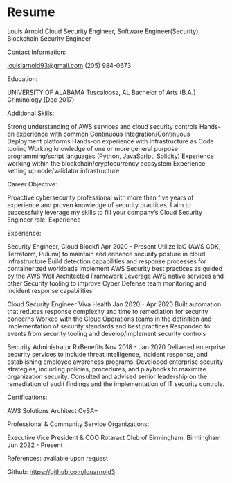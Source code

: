 # Resume

Louis Arnold
Cloud Security Engineer, Software Engineer(Security), Blockchain Security Engineer

Contact Information:

louislarnold93@gmail.com
(205) 984-0673 

Education:
 
UNIVERSITY OF ALABAMA
Tuscaloosa, AL
Bachelor of Arts (B.A.) Criminology (Dec 2017)

Additional Skills:

Strong understanding of AWS services and cloud security controls 
Hands-on experience with common Continuous Integration/Continuous Deployment platforms
Hands-on experience with Infrastructure as Code tooling
Working knowledge of one or more general purpose programming/script languages (Python, JavaScript, Solidity)
Experience working within the blockchain/cryptocurrency ecosystem
Experience setting up node/validator infrastructure


Career Objective:

Proactive cybersecurity professional with more than five years of experience and proven knowledge of security practices. I aim to successfully leverage my skills to fill your company’s Cloud Security Engineer role.
Experience
 
Experience:

Security Engineer, Cloud 
Blockfi Apr 2020 - Present
Utilize IaC (AWS CDK, Terraform, Pulumi) to maintain and enhance security posture in cloud infrastructure
Build detection capabilities and response processes for containerized workloads
Implement AWS Security best practices as guided by the AWS Well Architected Framework
Leverage AWS native services and other Security tooling to improve Cyber Defense team monitoring and incident response capabilities
 
Cloud Security Engineer 
Viva Health Jan 2020 - Apr 2020
Built automation that reduces response complexity and time to remediation for security concerns
Worked with the Cloud Operations teams in the definition and implementation of security standards and best practices
Responded to events from security tooling and develop/implement security controls
 
Security Administrator 
RxBenefits Nov 2018 - Jan 2020
Delivered enterprise security services to include threat intelligence, incident response, and establishing employee awareness programs.
Developed enterprise security strategies, including policies, procedures, and playbooks to maximize organization security.
Consulted and advised senior leadership on the remediation of audit findings and the implementation of IT security controls.

Certifications:

AWS Solutions Architect 
CySA+

Professional & Community Service Organizations:

Executive Vice President & COO
Rotaract Club of Birmingham, Birmingham Jun 2022 - Present
 
References:
available upon request

Github: 
https://github.com/louarnold3

